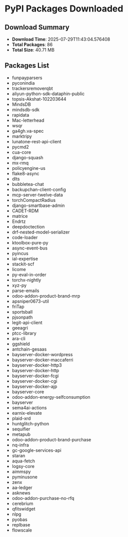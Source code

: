 # PyPI Packages Downloaded

## Download Summary
- **Download Time**: 2025-07-29T11:43:04.576408
- **Total Packages**: 86
- **Total Size**: 40.71 MB

## Packages List
- funpayparsers
- pyconindia
- trackersremoverqbt
- aliyun-python-sdk-dataphin-public
- topsis-Akshat-102203644
- MindsDB
- mindsdb-sdk
- rapidata
- Mac-letterhead
- wsqr
- ga4gh.va-spec
- marktripy
- lunatone-rest-api-client
- pycmd2
- cua-core
- django-squash
- mx-rmq
- policyengine-us
- flake8-async
- dlts
- bubbletea-chat
- backupchan-client-config
- mcp-server-twelve-data
- torchCompactRadius
- django-smartbase-admin
- CADET-RDM
- matrice
- Endrtz
- deepdoctection
- drf-nested-model-serializer
- code-loader
- ktoolbox-pure-py
- async-event-bus
- pyincus
- ial-expertise
- stackit-scf
- licome
- py-eval-in-order
- torchx-nightly
- xyz-py
- parse-emails
- odoo-addon-product-brand-mrp
- apsniper0673-util
- friTap
- sportsball
- pjsonpath
- legit-api-client
- geeagri
- ptcc-library
- ara-cli
- ggshield
- antchain-gesaas
- bayserver-docker-wordpress
- bayserver-docker-maccaferri
- bayserver-docker-http3
- bayserver-docker-http
- bayserver-docker-fcgi
- bayserver-docker-cgi
- bayserver-docker-ajp
- bayserver-core
- odoo-addon-energy-selfconsumption
- bayserver
- sema4ai-actions
- earnix-elevate
- plaid-xrd
- huntglitch-python
- sequifier
- metapub
- odoo-addon-product-brand-purchase
- nq-infra
- gc-google-services-api
- staran
- aqua-fetch
- logsy-core
- aimmspy
- pyminusone
- zenx
- aa-ledger
- asknews
- odoo-addon-purchase-no-rfq
- cerebrium
- qfitswidget
- nlpg
- pyobas
- replbase
- flowscale
